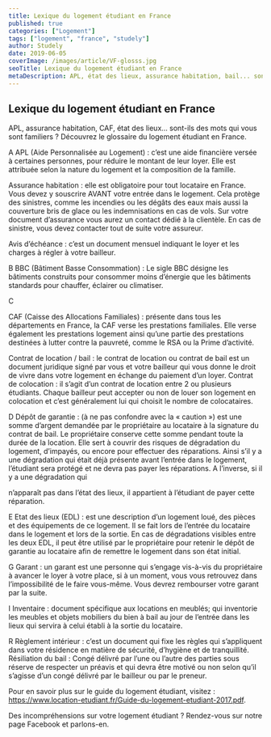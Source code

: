 ```yaml
---
title: Lexique du logement étudiant en France
published: true
categories: ["Logement"]
tags: ["logement", "france", "studely"]
author: Studely
date: 2019-06-05
coverImage: /images/article/VF-glosss.jpg
seoTitle: Lexique du logement étudiant en France
metaDescription: APL, état des lieux, assurance habitation, bail... sont des mots/expressions qui vous disent quelque chose ? Découvrez le glossaire du logement étudiant en France.
---
```


## Lexique du logement étudiant en France

APL, assurance habitation, CAF, état des lieux… sont-ils des mots qui vous sont familiers ? Découvrez le glossaire du logement étudiant en France.

A
APL (Aide Personnalisée au Logement) : c’est une aide financière versée à certaines personnes, pour réduire le montant de leur loyer. Elle est attribuée selon la nature du logement et la composition de la famille.

Assurance habitation : elle est obligatoire pour tout locataire en France. Vous devez y souscrire AVANT votre entrée dans le logement. Cela protège des sinistres, comme les incendies ou les dégâts des eaux mais aussi la couverture bris de glace ou les indemnisations en cas de vols. Sur votre document d’assurance vous aurez un contact dédié à la clientèle. En cas de sinistre, vous devez contacter tout de suite votre assureur.

Avis d’échéance : c’est un document mensuel indiquant le loyer et les charges à régler à votre bailleur.

B
BBC (Bâtiment Basse Consommation) : Le sigle BBC désigne les bâtiments construits pour consommer moins d’énergie que les bâtiments standards pour chauffer, éclairer ou climatiser.

C

CAF (Caisse des Allocations Familiales) : présente dans tous les départements en France, la CAF verse les prestations familiales. Elle verse également les prestations logement ainsi qu’une partie des prestations destinées à lutter contre la pauvreté, comme le RSA ou la Prime d’activité.

Contrat de location / bail : le contrat de location ou contrat de bail est un document juridique signé par vous et votre bailleur qui vous donne le droit de vivre dans votre logement en échange du paiement d’un loyer. Contrat de colocation : il s’agit d’un contrat de location entre 2 ou plusieurs étudiants. Chaque bailleur peut accepter ou non de louer son logement en colocation et c’est généralement lui qui choisit le nombre de colocataires.

D
Dépôt de garantie : (à ne pas confondre avec la « caution ») est une somme d’argent demandée par le propriétaire au locataire à la signature du contrat de bail. Le propriétaire conserve cette somme pendant toute la durée de la location. Elle sert à couvrir des risques de dégradation du logement, d’impayés, ou encore pour effectuer des réparations. Ainsi s’il y a une dégradation qui était déjà présente avant l’entrée dans le logement, l’étudiant sera protégé et ne devra pas payer les réparations. A l’inverse, si il y a une dégradation qui

n’apparaît pas dans l’état des lieux, il appartient à l’étudiant de payer cette réparation.

E
Etat des lieux (EDL) : est une description d’un logement loué, des pièces et des équipements de ce logement. Il se fait lors de l’entrée du locataire dans le logement et lors de la sortie. En cas de dégradations visibles entre les deux EDL, il peut être utilisé par le propriétaire pour retenir le dépôt de garantie au locataire afin de remettre le logement dans son état initial.

G
Garant : un garant est une personne qui s’engage vis-à-vis du propriétaire à avancer le loyer à votre place, si à un moment, vous vous retrouvez dans l’impossibilité de le faire vous-même. Vous devrez rembourser votre garant par la suite.

I
Inventaire : document spécifique aux locations en meublés; qui inventorie les meubles et objets mobiliers du bien à bail au jour de l’entrée dans les lieux qui servira à celui établi à la sortie du locataire.

R
Règlement intérieur : c’est un document qui fixe les règles qui s’appliquent dans votre résidence en matière de sécurité, d’hygiène et de tranquillité. Résiliation du bail : Congé délivré par l’une ou l’autre des parties sous réserve de respecter un préavis et qui devra être motivé ou non selon qu’il s’agisse d’un congé délivré par le bailleur ou par le preneur.

Pour en savoir plus sur le guide du logement étudiant, visitez : https://www.location-etudiant.fr/Guide-du-logement-etudiant-2017.pdf.

Des incompréhensions sur votre logement étudiant ? Rendez-vous sur notre page Facebook et parlons-en.
